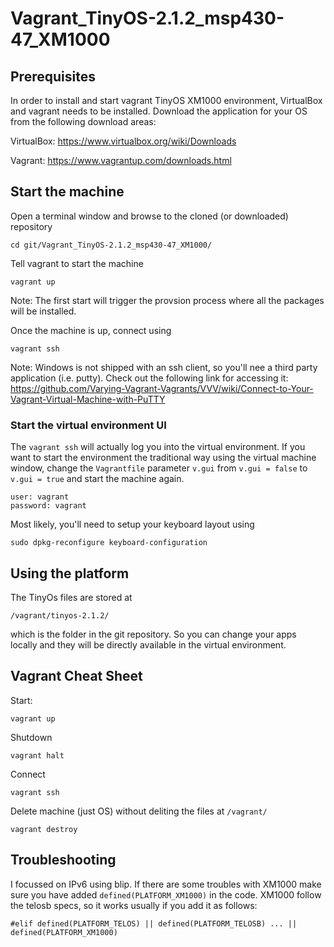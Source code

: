 # Vagrant_TinyOS-2.1.2_msp430-47_XM1000

Prerequisites
--------
In order to install and start vagrant TinyOS XM1000 environment, VirtualBox and vagrant needs to be installed. Download the application for your OS from the following download areas:

VirtualBox: https://www.virtualbox.org/wiki/Downloads

Vagrant: https://www.vagrantup.com/downloads.html

Start the machine
--------
Open a terminal window and browse to the cloned (or downloaded) repository

    cd git/Vagrant_TinyOS-2.1.2_msp430-47_XM1000/

Tell vagrant to start the machine

    vagrant up

Note: The first start will trigger the provsion process where all the packages will be installed.

Once the machine is up, connect using 

    vagrant ssh

Note: Windows is not shipped with an ssh client, so you'll nee a third party application (i.e. putty). Check out the following link for accessing it: https://github.com/Varying-Vagrant-Vagrants/VVV/wiki/Connect-to-Your-Vagrant-Virtual-Machine-with-PuTTY

### Start the virtual environment UI
The `vagrant ssh` will actually log you into the virtual environment. If you want to start the environment the traditional way using the virtual machine window, change the `Vagrantfile` parameter `v.gui` from  `v.gui = false` to  `v.gui = true` and start the machine again.

    user: vagrant
    password: vagrant

Most likely, you'll need to setup your keyboard layout using

    sudo dpkg-reconfigure keyboard-configuration

Using the platform
--------
The TinyOs files are stored at 

    /vagrant/tinyos-2.1.2/

which is the folder in the git repository. So you can change your apps locally and they will be directly available in the virtual environment.

Vagrant Cheat Sheet
--------
Start:

    vagrant up

Shutdown

    vagrant halt

Connect

    vagrant ssh

Delete machine (just OS) without deliting the files at `/vagrant/`

    vagrant destroy


Troubleshooting
-----
I focussed on IPv6 using blip. If there are some troubles with XM1000 make sure you have added `defined(PLATFORM_XM1000)` in the code. XM1000 follow the telosb specs, so it works usually if you add it as follows:

    #elif defined(PLATFORM_TELOS) || defined(PLATFORM_TELOSB) ... || defined(PLATFORM_XM1000)
